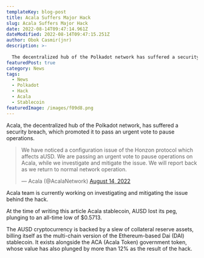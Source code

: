 ```yaml
---
templateKey: blog-post
title: Acala Suffers Major Hack
slug: Acala Suffers Major Hack
date: 2022-08-14T09:47:14.961Z
dateModified: 2022-08-14T09:47:15.251Z
author: Obok Casmir(jnr)
description: >-
  
  The decentralized hub of the Polkadot network has suffered a security breach, which resulted in the de-pegging of the AUSD stablecoin
featuredPost: true
category: News
tags:
  - News
  - Polkadot
  - Hack
  - Acala
  - Stablecoin
featuredImage: /images/f09d8.png
---
```

Acala, the decentralized hub of the Polkadot network, has suffered a security breach, which promoted it to pass an urgent vote to pause operations.

<blockquote class="twitter-tweet"><p lang="en" dir="ltr">We have noticed a configuration issue of the Honzon protocol which affects aUSD. We are passing an urgent vote to pause operations on Acala, while we investigate and mitigate the issue. We will report back as we return to normal network operation.</p>&mdash; Acala (@AcalaNetwork) <a href="https://twitter.com/AcalaNetwork/status/1558642849649856512?ref_src=twsrc%5Etfw">August 14, 2022</a></blockquote> <script async src="https://platform.twitter.com/widgets.js" charset="utf-8"></script>

Acala team is currently working on investigating and mitigating the issue behind the hack.

At the time of writing this article Acala stablecoin, AUSD  lost its peg, plunging to an all-time low of $0.5713.

The AUSD cryptocurrency is backed by a slew of collateral reserve assets, billing itself as the multi-chain version of the Ethereum-based Dai (DAI) stablecoin. It exists alongside the ACA (Acala Token) government token, whose value has also plunged by more than 12% as the result of the hack.